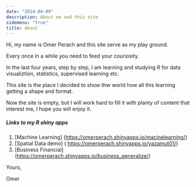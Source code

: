 ```yaml
---
date: "2014-04-09"
description: About me and this site
sidemenu: "true"
title: About
---
```


Hi, my name is Omer Perach and this site serve as my play ground.

Every once in a while you need to feed your couriosity. 

In the last four years, step by step, I am learning and studying R for data visualiztion, statistics, supervised learning etc.

This site is the place I decided to show thw world how all this learning getting a shape and format.

Now the site is empty, but I will work hard to fill it with planty of content that interest me, I hope you will enjoy it.

##### Links to my R shiny apps
1. [Machine Learning]  (https://omerperach.shinyapps.io/macinelearning/)
2. [Spatial Data demo] ( https://omerperach.shinyapps.io/yazamut01/)
3. [Business Financial] (https://omerperach.shinyapps.io/business_generalize/)

Yours,

Omer




